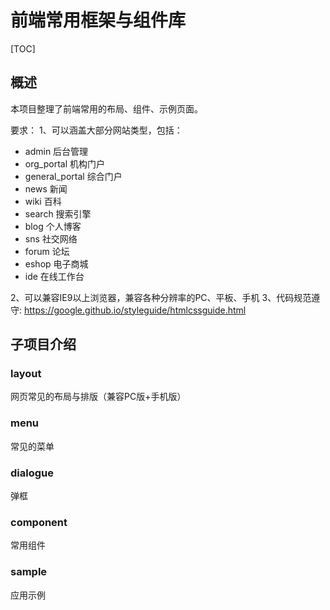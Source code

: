 # 前端常用框架与组件库

[TOC]

## 概述

本项目整理了前端常用的布局、组件、示例页面。

要求：
1、可以涵盖大部分网站类型，包括：
* admin 后台管理
* org_portal 机构门户
* general_portal 综合门户
* news 新闻
* wiki 百科
* search 搜索引擎
* blog 个人博客
* sns 社交网络
* forum 论坛
* eshop 电子商城
* ide 在线工作台

2、可以兼容IE9以上浏览器，兼容各种分辨率的PC、平板、手机
3、代码规范遵守:  https://google.github.io/styleguide/htmlcssguide.html

## 子项目介绍

### layout
网页常见的布局与排版（兼容PC版+手机版）

### menu
常见的菜单

### dialogue
弹框

### component
常用组件

### sample
应用示例